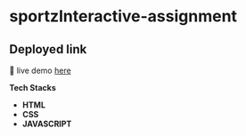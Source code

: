 # sportzInteractive-assignment

## Deployed link
🔹 live demo [here](https://thousifg.github.io/sportzInteractive-assignment/main.html)

**Tech Stacks**
- **HTML**
- **CSS**
- **JAVASCRIPT**
